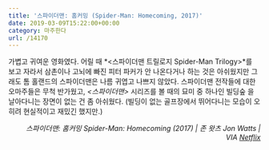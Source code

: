 ```yaml
---
title: '스파이더맨: 홈커밍 (Spider-Man: Homecoming, 2017)'
date: 2019-03-09T15:22:00+00:00
category: 마주한다
url: /14170
---
```


가볍고 귀여운 영화였다. 어릴 때 *<스파이더맨 트릴로지 Spider-Man Trilogy>*를 보고 자라서 삼촌이나 고뇌에 빠진 피터 파커가 안 나온다거나 하는 것은 아쉬웠지만 그래도 톰 홀랜드의 스파이더맨은 나름 귀엽고 나쁘지 않았다. 스파이더맨 전작들에 대한 오마주들은 무척 반가웠고, _<스파이더맨>_ 시리즈를 볼 때의 묘미 중 하나인 빌딩숲 을 날아다니는 장면이 없는 건 좀 아쉬웠다. (빌딩이 없는 골프장에서 뛰어다니는 모습이 오히려 현실적이고 재밌긴 했지만.)

<p style="text-align:right">
  <em>스파이더맨: 홈커밍 Spider-Man: Homecoming (2017) | 존 왓츠 Jon Watts | VIA </em><a rel="noreferrer noopener" href="http://netflix.com/" target="_blank"><em>Netflix</em></a>
</p>

